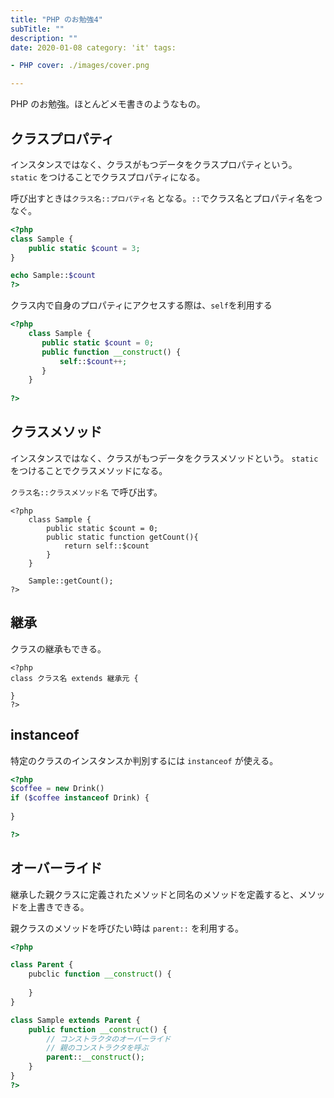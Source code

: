 ```yaml
---
title: "PHP のお勉強4"
subTitle: ""
description: ""
date: 2020-01-08 category: 'it' tags:

- PHP cover: ./images/cover.png

---
```


PHP のお勉強。ほとんどメモ書きのようなもの。

## クラスプロパティ

インスタンスではなく、クラスがもつデータをクラスプロパティという。
`static` をつけることでクラスプロパティになる。

呼び出すときは`クラス名::プロパティ名` となる。`::`でクラス名とプロパティ名をつなぐ。

```php 
<?php
class Sample {
    public static $count = 3;
}

echo Sample::$count
?>
```

クラス内で自身のプロパティにアクセスする際は、`self`を利用する

```php 5
<?php
    class Sample {
       public static $count = 0;
       public function __construct() {
           self::$count++;
       }
    }
    
?>
```

## クラスメソッド

インスタンスではなく、クラスがもつデータをクラスメソッドという。
`static` をつけることでクラスメソッドになる。

`クラス名::クラスメソッド名` で呼び出す。

```
<?php
    class Sample {
        public static $count = 0;
        public static function getCount(){
            return self::$count
        }
    }
    
    Sample::getCount();
?>
```

## 継承

クラスの継承もできる。

```
<?php
class クラス名 extends 継承元 {
    
}
?>
```

## instanceof

特定のクラスのインスタンスか判別するには `instanceof` が使える。

```php
<?php
$coffee = new Drink()
if ($coffee instanceof Drink) {
    
}

?>
```

## オーバーライド

継承した親クラスに定義されたメソッドと同名のメソッドを定義すると、メソッドを上書きできる。

親クラスのメソッドを呼びたい時は `parent::` を利用する。

```php
<?php

class Parent {
    pubclic function __construct() {
        
    }
}

class Sample extends Parent {
    public function __construct() {
        // コンストラクタのオーバーライド
        // 親のコンストラクタを呼ぶ
        parent::__construct();
    }
}
?>

```

